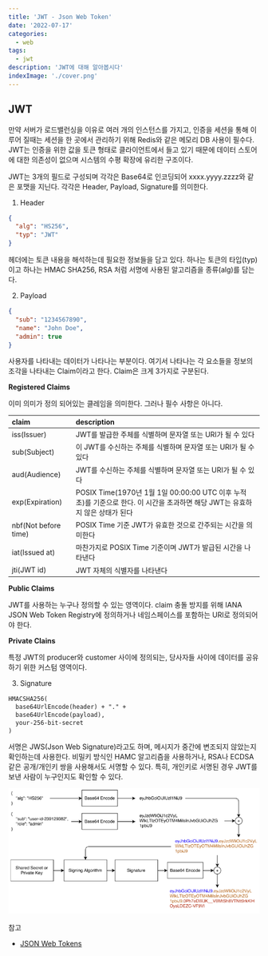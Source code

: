 ```yaml
---
title: 'JWT - Json Web Token'
date: '2022-07-17'
categories:
  - web
tags:
  - jwt
description: 'JWT에 대해 알아봅시다'
indexImage: './cover.png'
---
```


## JWT  

만약 서버가 로드밸런싱을 이유로 여러 개의 인스턴스를 가지고, 인증을 세션을 통해 이루어 질때는 세션을 한 곳에서 관리하기 위해 Redis와 같은 메모리 DB 사용이 필수다. 
JWT는 인증을 위한 값을 토큰 형태로 클라이언트에서 들고 있기 때문에 데이터 스토어에 대한 의존성이 없으며 시스템의 수평 확장에 유리한 구조이다. 

JWT는 3개의 필드로 구성되며 각각은 Base64로 인코딩되어 xxxx.yyyy.zzzz와 같은 포맷을 지닌다. 
각각은 Header, Payload, Signature를 의미한다. 

1. Header  

``` json
{
  "alg": "HS256",
  "typ": "JWT"
}
```

헤더에는 토큰 내용을 해석하는데 필요한 정보들을 담고 있다. 
하나는 토큰의 타입(typ)이고 하나는 HMAC SHA256, RSA 처럼 서명에 사용된 알고리즘을 종류(alg)를 담는다.

2. Payload  

``` json
{
  "sub": "1234567890",
  "name": "John Doe",
  "admin": true
}
```

사용자를 나타내는 데이터가 나타나는 부분이다. 
여기서 나타나는 각 요소들을 정보의 조각을 나타내는 Claim이라고 한다. 
Claim은 크게 3가지로 구분된다.

**Registered Claims**  

이미 의미가 정의 되어있는 클레임을 의미한다. 
그러나 필수 사항은 아니다. 

|claim|description|
|:---|:---|
|iss(Issuer)|JWT를 발급한 주체를 식별하며 문자열 또는 URI가 될 수 있다|
|sub(Subject)|이 JWT를 수신하는 주체를 식별하며 문자열 또는 URI가 될 수 있다|
|aud(Audience)|JWT를 수신하는 주체를 식별하며 문자열 또는 URI가 될 수 있다|
|exp(Expiration)|POSIX Time(1970년 1월 1일 00:00:00 UTC 이후 누적 초)를 기준으로 한다. 이 시간을 초과하면 해당 JWT는 유효하지 않은 상태가 된다|
|nbf(Not before time)|POSIX Time 기준 JWT가 유효한 것으로 간주되는 시간을 의미한다|
|iat(Issued at)|마찬가지로 POSIX Time 기준이며 JWT가 발급된 시간을 나타낸다|
|jti(JWT id)|JWT 자체의 식별자를 나타낸다|
 
**Public Claims** 

JWT를 사용하는 누구나 정의할 수 있는 영역이다. 
claim 충돌 방지를 위해 IANA JSON Web Token Registry에 정의하거나 네임스페이스를 포함하는 URI로 정의되어야 한다.

**Private Clains**  

특정 JWT의 producer와 customer 사이에 정의되는, 
당사자들 사이에 데이터를 공유하기 위한 커스텀 영역이다. 

3. Signature  

```
HMACSHA256(
  base64UrlEncode(header) + "." +
  base64UrlEncode(payload),
  your-256-bit-secret
) 
```

서명은 JWS(Json Web Signature)라고도 하며, 메시지가 중간에 변조되지 않았는지 확인하는데 사용한다. 
비밀키 방식인 HAMC 알고리즘을 사용하거나, RSA나 ECDSA 같은 공개/개인키 쌍을 사용해서도 서명할 수 있다. 특히, 개인키로 서명된 경우 JWT를 보낸 사람이 누구인지도 확인할 수 있다.

![signature](signature.png)

참고
- [JSON Web Tokens](https://jwt.io/)